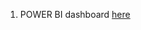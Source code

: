 1. POWER BI dashboard [here](https://drive.google.com/file/d/1Jfv2FYopMAsl9CSXRPC1XDLBYIwRjKCU/view?usp=sharing)
   
